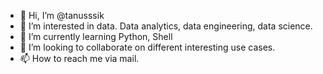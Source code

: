 - 👋 Hi, I’m @tanusssik
- 👀 I’m interested in data. Data analytics, data engineering, data science.
- 🌱 I’m currently learning Python, Shell
- 💞️ I’m looking to collaborate on different interesting use cases.
- 📫 How to reach me via mail.

<!---
tanusssik/tanusssik is a ✨ special ✨ repository because its `README.md` (this file) appears on your GitHub profile.
You can click the Preview link to take a look at your changes.
--->
